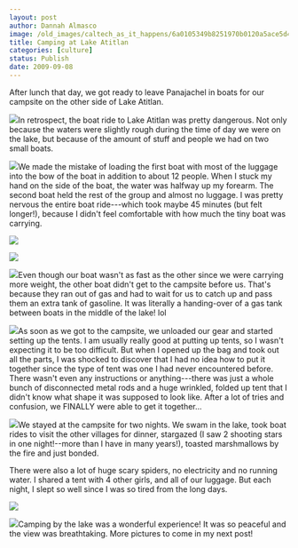 ```yaml
---
layout: post
author: Dannah Almasco
image: /old_images/caltech_as_it_happens/6a0105349b8251970b0120a5ace5d4970c.jpg
title: Camping at Lake Atitlan
categories: [culture]
status: Publish
date: 2009-09-08
---
```


After lunch that day, we got ready to leave Panajachel in boats for our campsite on the other side of Lake Atitlan.


![](/old_images/caltech_as_it_happens/6a0105349b8251970b0120a5ace81c970c.jpg)In retrospect, the boat ride to Lake Atitlan was pretty dangerous. Not only because the waters were slightly rough during the time of day we were on the lake, but because of the amount of stuff and people we had on two small boats.


![](/old_images/caltech_as_it_happens/6a0105349b8251970b0120a5ace66e970c.jpg)We made the mistake of loading the first boat with most of the luggage into the bow of the boat in addition to about 12 people. When I stuck my hand on the side of the boat, the water was halfway up my forearm. The second boat held the rest of the group and almost no luggage. I was pretty nervous the entire boat ride---which took maybe 45 minutes (but felt longer!), because I didn't feel comfortable with how much the tiny boat was carrying.


![](/old_images/caltech_as_it_happens/6a0105349b8251970b0120a5566d46970b.jpg)

![](/old_images/caltech_as_it_happens/6a0105349b8251970b0120a5566d85970b.jpg)

![](/old_images/caltech_as_it_happens/6a0105349b8251970b0120a5566ee6970b.jpg)Even though our boat wasn't as fast as the other since we were carrying more weight, the other boat didn't get to the campsite before us. That's because they ran out of gas and had to wait for us to catch up and pass them an extra tank of gasoline. It was literally a handing-over of a gas tank between boats in the middle of the lake! lol

![](/old_images/caltech_as_it_happens/6a0105349b8251970b0120a55671e3970b.jpg)As soon as we got to the campsite, we unloaded our gear and started setting up the tents. I am usually really good at putting up tents, so I wasn't expecting it to be too difficult. But when I opened up the bag and took out all the parts, I was shocked to discover that I had no idea how to put it together since the type of tent was one I had never encountered before. There wasn't even any instructions or anything---there was just a whole bunch of disconnected metal rods and a huge wrinkled, folded up tent that I didn't know what shape it was supposed to look like. After a lot of tries and confusion, we FINALLY were able to get it together...


![](/old_images/caltech_as_it_happens/6a0105349b8251970b0120a556794e970b.jpg)We stayed at the campsite for two nights. We swam in the lake, took boat rides to visit the other villages for dinner, stargazed (I saw 2 shooting stars in one night!--more than I have in many years!), toasted marshmallows by the fire and just bonded.

There were also a lot of huge scary spiders, no electricity and no running water. I shared a tent with 4 other girls, and all of our luggage. But each night, I slept so well since I was so tired from the long days.


![](/old_images/caltech_as_it_happens/6a0105349b8251970b0120a5acf69e970c.jpg)

![](/old_images/caltech_as_it_happens/6a0105349b8251970b0120a5acf6f0970c.jpg)Camping by the lake was a wonderful experience! It was so peaceful and the view was breathtaking. More pictures to come in my next post!
